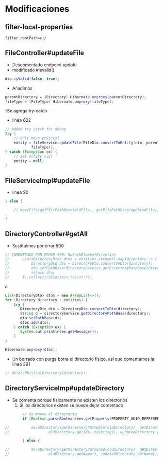 # Modificaciones
## filter-local-properties
```editorconfig
filter.rootPath=c:/
```

## FileController#updateFile
- Descomentado endpoint update
- modificado #isvalid()
```java
dto.isValid(false, true);
```
- Añadimos 
```java
parentDirectory = (Directory) Hibernate.unproxy(parentDirectory);
fileType = (FileType) Hibernate.unproxy(fileType);
```
-Se agrega try-catch
* linea 622
```java
// Added try catch for debug
try {
    // only move physical
    entity = fileService.updateFile(FileDto.convertToEntity(dto, parentDirectory,
            fileType));
} catch (Exception ex) {
    // Set entity null
    entity = null;
}
```

## FileServiceImpl#updateFile
* linea 90
```java
} else {

    // moveFile(getFilePathBase(oldFile), getFilePathBase(updatedFile), oldFile.getName(), updatedFile.getName());

}
```


## DirectoryController#getAll
- Sustituimos por error 500
```java
// COMENTTADO POR ERROR 500: NuSuchElementException
//		List<DirectoryDto> dtos = entities.stream().map(directory -> {
//			DirectoryDto dto = DirectoryDto.convertToDto(directory);
//			dto.setPathBase(directoryService.getDirectoryPathBase(directory));
//			return dto;
//		}).collect(Collectors.toList());
```
a
```java
List<DirectoryDto> dtos = new ArrayList<>();
for (Directory directory : entities) {
    try {
       DirectoryDto dto = DirectoryDto.convertToDto(directory);
       String d = directoryService.getDirectoryPathBase(directory);
       dto.setPathBase(d);
       dtos.add(dto);
    } catch (Exception ex) {
       System.out.println(ex.getMessage());
    }
}
 
Hibernate.unproxy(dtos);
```

* Un borrado con purga borra el directorio físico, así que comentamos la linea 391
```java
// deletePhisicalDirectory(directory);
```

## DirectoryServiceImp#updateDirectory
- Se comenta porque fisicamente no existen los directorios
  1. Si los directorios existen se puede dejar comentado
```java
		// Se mueve el directorio
		if (Boolean.parseBoolean(env.getProperty(PROPERTY_UUID_REPRESENTATION))) {

//			moveDirectory(getDirectoryPathBase(oldDirectory), getDirectoryPathBase(updatedDirectory),
//					oldDirectory.getId().toString(), updatedDirectory.getId().toString());

		} else {

//			moveDirectory(getDirectoryPathBase(oldDirectory), getDirectoryPathBase(updatedDirectory),
//					oldDirectory.getName(), updatedDirectory.getName());
```
